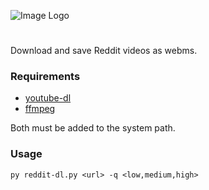 ![Image Logo](https://i.imgur.com/3Nb3Isk.png)

#

Download and save Reddit videos as webms.

### Requirements

- [youtube-dl](http://ytdl-org.github.io/youtube-dl/download.html)
- [ffmpeg](https://ffmpeg.org/download.html)

Both must be added to the system path.

### Usage

`py reddit-dl.py <url> -q <low,medium,high>`
